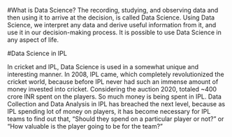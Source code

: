 #What is Data Science?
The recording, studying, and observing data and then using it to arrive at the decision, is called Data Science.
Using Data Science, we interpret any data and derive useful information from it, and use it in our decision-making process. It is possible to use Data Science in any aspect of life.

#Data Science in IPL

In cricket and IPL, Data Science is used in a somewhat unique and interesting manner. In 2008, IPL came, which completely revolutionized the cricket world, because before IPL never had such an immense amount of money invested into cricket. Considering the auction 2020, totaled ~400 crore INR spent on the players. So much money is being spent in IPL. Data Collection and Data Analysis in IPL has breached the next level, because as IPL spending lot of money on players, it has become necessary for IPL teams to find out that, “Should they spend on a particular player or not?” or “How valuable is the player going to be for the team?” 
